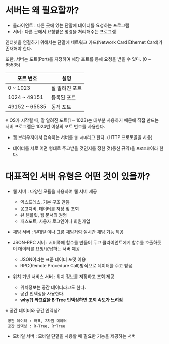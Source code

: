 # 서버는 왜 필요할까?

- 클라이언트 : 다른 곳에 있는 단말에 데이터를 요청하는 프로그램
- 서버 : 다른 곳에서 요청받은 명령을 처리해주는 프로그램

인터넷을 연결하기 위해서는 단말에 네트워크 카드(Network Card Ethernet Card)가 존재해야 한다.

또한, 서버는 포트(Port)를 지정하여 해당 포트를 통해 요청을 받을 수 있다. (0 ~ 65535)

| 포트 번호     | 설명         |
|--------------|-------------|
| 0 ~ 1023     | 잘 알려진 포트|
| 1024 ~ 49151 | 등록된 포트  |
| 49152 ~ 65535| 동적 포트    |

※ OS가 시작될 때, 잘 알려진 포트(1 ~ 1023)는 대부분 사용하기 때문에 직접 만드는 서버 프로그램은 1024번 이상의 포트 번호를 사용한다.

- 웹 브라우저에서 접속하는 서버를 `웹 서버`라고 한다. (HTTP 프로토콜을 사용)

- 데이터를 서로 어떤 형태로 주고받을 것인지를 정한 것(통신 규약)을 `프로토콜`이라 한다.

# 대표적인 서버 유형은 어떤 것이 있을까?

- 웹 서버 : 다양한 모듈을 사용하여 웹 서버 제공
    - 익스프레스, 기본 구조 만듬
    - 몽고디비, 데이터를 저장 및 조회
    - 뷰 템플릿, 웹 문서의 원형
    - 패스포트, 사용자 로그인이나 회원가입

- 채팅 서버 : 일대일 이나 그룹 채팅처럼 실시간 채팅 기능 제공

- JSON-RPC 서버 : 서버쪽에 함수룰 만들어 두고 클라이언트에게 함수를 호출하듯이 데이터를 요청/응답하는 서버 제공
    - JSON이라는 표준 데이터 포맷 이용
    - RPC(Remote Procedure Call)방식으로 데이터를 주고 받음

- 위치 기반 서비스 서버 : 위치 정보를 저장하고 조회 제공
    - 위치정보는 공간 데이터라고도 한다.
    - 공간 인덱싱을 사용한다.
    - __why?) 좌표값을 B-Tree 인덱싱하면 조회 속도가 느려짐__

※ 공간 데이터와 공간 인덱싱?
```text
 공간 데이터 : 좌표, 2차원 데이터
 공간 인덱싱 : R-Tree, R*Tree
```

- 모바일 서버 : 모바일 단말을 사용할 때 필요한 기능을 제공하는 서버
